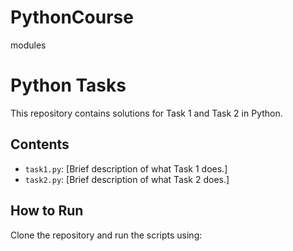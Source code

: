 # PythonCourse
modules

# Python Tasks

This repository contains solutions for Task 1 and Task 2 in Python.

## Contents

- `task1.py`: [Brief description of what Task 1 does.]
- `task2.py`: [Brief description of what Task 2 does.]

## How to Run

Clone the repository and run the scripts using:


